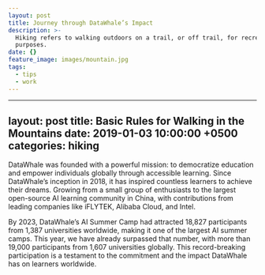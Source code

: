 ```yaml
---
layout: post
title: Journey through DataWhale’s Impact
description: >-
  Hiking refers to walking outdoors on a trail, or off trail, for recreational
  purposes.
date: {}
feature_image: images/mountain.jpg
tags:
  - tips
  - work
---
```


---
layout: post
title: Basic Rules for Walking in the Mountains
date: 2019-01-03 10:00:00 +0500
categories: hiking
---



DataWhale was founded with a powerful mission: to democratize education and empower individuals globally through accessible learning. Since DataWhale’s inception in 2018, it has inspired countless learners to achieve their dreams. Growing from a small group of enthusiasts to the largest open-source AI learning community in China, with contributions from leading companies like iFLYTEK, Alibaba Cloud, and Intel.

By 2023, DataWhale’s AI Summer Camp had attracted 18,827 participants from 1,387 universities worldwide, making it one of the largest AI summer camps. This year, we have already surpassed that number, with more than 19,000 participants from 1,607 universities globally. This record-breaking participation is a testament to the commitment and the impact DataWhale has on learners worldwide.
